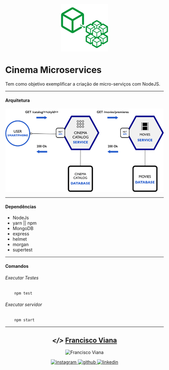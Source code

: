<div align="center"><a href="#"><img width="150" height="150" src="./assets/img/logo-micro.png"></a></div>

# Cinema Microservices
Tem como objetivo exemplificar a criação de micro-serviços com NodeJS.

---

#### Arquitetura

<div align="center"><a href="#"><img width="722" height="265" src="./assets/img/consulta-de-lancamentos.png"></a></div>

---

#### Dependências
- NodeJs
- yarn || npm
- MongoDB
- express
- helmet
- morgan
- supertest

---

#### Comandos
###### Executar Testes
```shell
    npm test
```

###### Executar servidor
```shell
    npm start
```

---

<h2 align="center"> <em>&lt;/&gt;</em> <a href="https://www.linkedin.com/in/francisco-v-a8858010a/" target="_blank">Francisco Viana</a></h2>
  <p align="center"> 
    <img 
      src="./img/eu.jfif" 
      alt="Francisco Viana" 
      height="200"
  </p>

<p align="center">
 <a href="https://www.instagram.com/_fco.viana/" target="_blank"> 
    <img src="./img/instagram.svg" alt="instagram" height="36"> 
 <a href="https://github.com/Francisco1030" target="_blank">
    <img src="./img/github.png" alt="github" height="36">    
 </a>
 </a> 
 <a href="https://www.linkedin.com/in/francisco-v-a8858010a/" target="_blank">
    <img src="./img/linkedin.svg" alt="linkedin" height="36">   
 </a>
</p>

